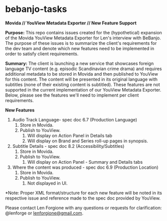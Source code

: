 # bebanjo-tasks
**Movida // YouView Metadata Exporter // New Feature Support**

**Purpose:** This repo contains issues created for the (hypothetical) expansion of the Movida YouView Metadata Exporter for Len's interview with BeBanjo. The purpose of these issues is to summarize the client's requirements for the dev team and denote which new features need to be implemented in order to satisfy client requirements.

**Summary:** The client is launching a new service that showcases foreign language TV content (e.g. episodic Scandinavian crime drama) and requires additional metadata to be stored in Movida and then published to YouView for this content. The content will be presented in its original language with subtitles (none of their existing content is subtitled). These features are not supported in the current implementation of our YouView Metadata Exporter. Below, please see the features we'll need to implement per client requirements.

**New Features**
1. Audio Track Language- spec doc 6.7 (Production Language)
    1. Store in Movida.
    1. Publish to YouView.
        1. Will display on Action Panel in Details tab
        1. Will display on Brand and Series roll-up pages in synopsis.
1. Subtitle Details - spec doc 8.2 (Accessibility/Subtitles)
    1. Store in Movida.
    1. Publish to YouView.
        1. Will display on Action Panel - Summary and Details tabs
1. Where the content was produced - spec doc 6.9 (Production Location)
    1. Store in Movida.
    1. Publish to YouView.
        1. Not displayed in UI.
    
*Note: Proper XML format/structure for each new feature will be noted in its respective issue and reference made to the spec doc provided by YouView.

Please contact Len Forgione with any questions or requests for clarification: @lenforge or lenforgione@gmail.com.
